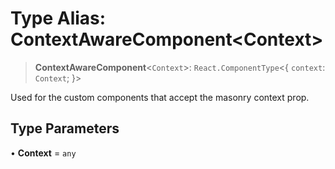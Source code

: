 # Type Alias: ContextAwareComponent\<Context\>

> **ContextAwareComponent**\<`Context`\>: `React.ComponentType`\<\{ `context`: `Context`; \}\>

Used for the custom components that accept the masonry context prop.

## Type Parameters

• **Context** = `any`
